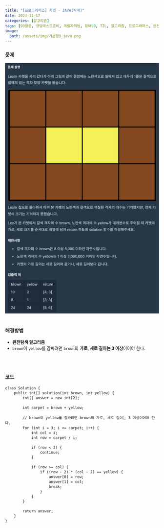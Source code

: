 ```yaml
---
title: "[프로그래머스] 카펫 - JAVA(자바)"
date: 2024-11-17
categories: [알고리즘]
tags: [99클럽, 코딩테스트준비, 개발자취업, 항해99, TIL, 알고리즘, 프로그래머스, 완전탐색]
image:
  path: /assets/img/기본형3_java.png
---
```


### 문제
![img](/assets/img/algorithm/프로그래머스_카펫.png)
<br /><br />

### 해결방법
- **완전탐색 알고리즘**
- `brown`이 `yellow`를 감싸려면 `brown`의 **가로, 세로 길이는 3 이상**이어야 한다.

<br /><br />

### 코드
```
class Solution {
    public int[] solution(int brown, int yellow) {
        int[] answer = new int[2];
        
        int carpet = brown + yellow;
        
        // brown이 yellow를 감싸려면 brown의 가로, 세로 길이는 3 이상이어야 한다.
        for (int i = 3; i <= carpet; i++) {
            int col = i;
            int row = carpet / i;
            
            if (row < 3) {
                continue;
            }
            
            if (row >= col) {
                if ((row - 2) * (col - 2) == yellow) {
                    answer[0] = row;
                    answer[1] = col;
                    break;
                }
            }
        }
        
        return answer;
    }
}
```
 
